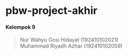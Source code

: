 # pbw-project-akhir
#### Kelompok 9
> Nur Wahyu Gosi Hidayat (192410102021)\
> Muhammad Riyadh Azhar (192410102059)
